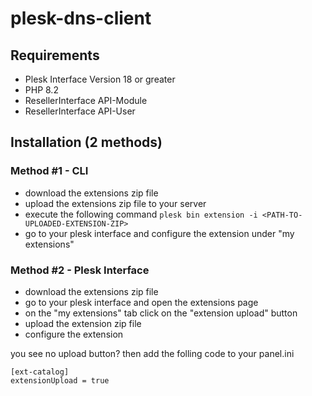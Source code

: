 # plesk-dns-client

## Requirements
- Plesk Interface Version 18 or greater
- PHP 8.2
- ResellerInterface API-Module
- ResellerInterface API-User

## Installation (2 methods)

### Method #1 - CLI
- download the extensions zip file
- upload the extensions zip file to your server
- execute the following command `plesk bin extension -i <PATH-TO-UPLOADED-EXTENSION-ZIP>`
- go to your plesk interface and configure the extension under "my extensions"

### Method #2 - Plesk Interface
- download the extensions zip file
- go to your plesk interface and open the extensions page
- on the "my extensions" tab click on the "extension upload" button
- upload the extension zip file
- configure the extension

you see no upload button? then add the folling code to your panel.ini
```
[ext-catalog]
extensionUpload = true
```